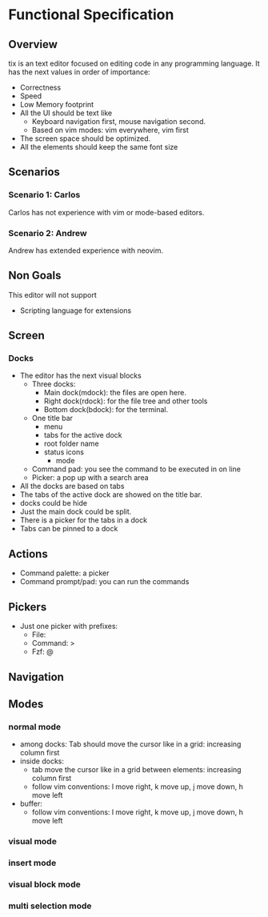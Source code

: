 # Functional Specification

## Overview

tix is an text editor focused on editing code in any programming language. It has the next values in order of importance:

- Correctness
- Speed
- Low Memory footprint
- All the UI should be text like
    - Keyboard navigation first, mouse navigation second.
    - Based on vim modes: vim everywhere, vim first
- The screen space should be optimized.
- All the elements should keep the same font size

## Scenarios

### Scenario 1: Carlos
Carlos has not experience with vim or mode-based editors.

### Scenario 2: Andrew
Andrew has extended experience with neovim.

## Non Goals

This editor will not support
- Scripting language for extensions

## Screen

### Docks

- The editor has the next visual blocks
  - Three docks:
    - Main dock(mdock): the files are open here.
    - Right dock(rdock): for the file tree and other tools
    - Bottom dock(bdock): for the terminal.
  - One title bar
    - menu
    - tabs for the active dock
    - root folder name
    - status icons
      - mode
  - Command pad: you see the command to be executed in on line
  - Picker: a pop up with a search area
- All the docks are based on tabs
- The tabs of the active dock are showed on the title bar.
- docks could be hide
- Just the main dock could be split.
- There is a picker for the tabs in a dock
- Tabs can be pinned to a dock

## Actions

- Command palette: a picker
- Command prompt/pad: you can run the commands

## Pickers

- Just one picker with prefixes:
  - File: <no prefix>
  - Command: >
  - Fzf: @

## Navigation

## Modes

### normal mode

- among docks: Tab should move the cursor like in a grid: increasing column first
- inside docks:
    - tab move the cursor like in a grid between elements: increasing column first
    - follow vim conventions: l move right, k move up, j move down, h move left
- buffer:
    - follow vim conventions: l move right, k move up, j move down, h move left

### visual mode

### insert mode

### visual block mode

### multi selection mode
